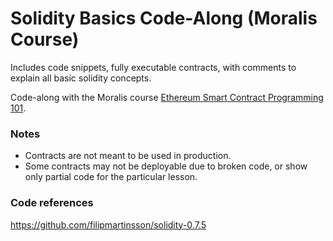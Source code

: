 # Solidity Basics Code-Along (Moralis Course)

Includes code snippets, fully executable contracts, with comments to explain all basic solidity concepts. 

Code-along with the Moralis course [Ethereum Smart Contract Programming 101](https://academy.moralis.io/courses/ethereum-smart-contract-programming-101}).


### Notes

+ Contracts are not meant to be used in production.
+ Some contracts may not be deployable due to broken code, or show only partial code for the particular lesson.


### Code references 

https://github.com/filipmartinsson/solidity-0.7.5